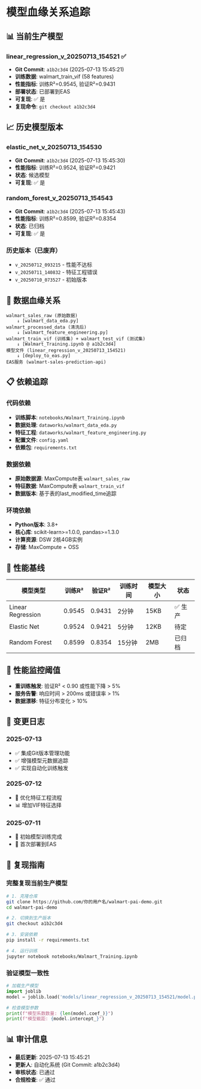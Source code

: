 # 模型血缘关系追踪

## 📊 当前生产模型

### linear_regression_v_20250713_154521 ✅ 
- **Git Commit**: `a1b2c3d4` (2025-07-13 15:45:21)
- **训练数据**: walmart_train_vif (58 features)
- **性能指标**: 训练R²=0.9545, 验证R²=0.9431
- **部署状态**: 已部署到EAS
- **可复现**: ✅ 是
- **复现命令**: `git checkout a1b2c3d4`

## 📈 历史模型版本

### elastic_net_v_20250713_154530
- **Git Commit**: `a1b2c3d4` (2025-07-13 15:45:30)
- **性能指标**: 训练R²=0.9524, 验证R²=0.9421
- **状态**: 候选模型
- **可复现**: ✅ 是

### random_forest_v_20250713_154543  
- **Git Commit**: `a1b2c3d4` (2025-07-13 15:45:43)
- **性能指标**: 训练R²=0.8599, 验证R²=0.8354
- **状态**: 已归档
- **可复现**: ✅ 是

### 历史版本（已废弃）
- `v_20250712_093215` - 性能不达标
- `v_20250711_140832` - 特征工程错误
- `v_20250710_073527` - 初始版本

## 🔄 数据血缘关系

```
walmart_sales_raw (原始数据)
    ↓ [walmart_data_eda.py]
walmart_processed_data (清洗后)
    ↓ [walmart_feature_engineering.py] 
walmart_train_vif (训练集) + walmart_test_vif (测试集)
    ↓ [Walmart_Training.ipynb @ a1b2c3d4]
模型文件 (linear_regression_v_20250713_154521)
    ↓ [deploy_to_eas.py]
EAS服务 (walmart-sales-prediction-api)
```

## 📋 依赖追踪

### 代码依赖
- **训练脚本**: `notebooks/Walmart_Training.ipynb`
- **数据处理**: `dataworks/walmart_data_eda.py`
- **特征工程**: `dataworks/walmart_feature_engineering.py`
- **配置文件**: `config.yaml`
- **依赖包**: `requirements.txt`

### 数据依赖
- **原始数据源**: MaxCompute表 `walmart_sales_raw`
- **特征数据**: MaxCompute表 `walmart_train_vif`
- **数据版本**: 基于表的last_modified_time追踪

### 环境依赖
- **Python版本**: 3.8+
- **核心库**: scikit-learn>=1.0.0, pandas>=1.3.0
- **计算资源**: DSW 2核4GB实例
- **存储**: MaxCompute + OSS

## 🎯 性能基线

| 模型类型 | 训练R² | 验证R² | 训练时间 | 模型大小 | 状态 |
|---------|--------|--------|----------|----------|------|
| Linear Regression | 0.9545 | 0.9431 | 2分钟 | 15KB | ✅ 生产 |
| Elastic Net | 0.9524 | 0.9421 | 5分钟 | 12KB | 待定 |
| Random Forest | 0.8599 | 0.8354 | 15分钟 | 2MB | 已归档 |

## 🚨 性能监控阈值

- **重训练触发**: 验证R² < 0.90 或性能下降 > 5%
- **服务告警**: 响应时间 > 200ms 或错误率 > 1%
- **数据漂移**: 特征分布变化 > 10%

## 📝 变更日志

### 2025-07-13
- ✅ 集成Git版本管理功能
- ✅ 增强模型元数据追踪
- ✅ 实现自动化训练触发

### 2025-07-12  
- 🔧 优化特征工程流程
- 📊 增加VIF特征选择

### 2025-07-11
- 🎯 初始模型训练完成
- 🚀 首次部署到EAS

## 🔄 复现指南

### 完整复现当前生产模型
```bash
# 1. 克隆仓库
git clone https://github.com/你的用户名/walmart-pai-demo.git
cd walmart-pai-demo

# 2. 切换到生产版本
git checkout a1b2c3d4

# 3. 安装依赖
pip install -r requirements.txt

# 4. 运行训练
jupyter notebook notebooks/Walmart_Training.ipynb
```

### 验证模型一致性
```python
# 加载生产模型
import joblib
model = joblib.load('models/linear_regression_v_20250713_154521/model.pkl')

# 检查模型参数
print(f"模型系数数量: {len(model.coef_)}")
print(f"模型截距: {model.intercept_}")
```

## 📊 审计信息

- **最后更新**: 2025-07-13 15:45:21
- **更新人**: 自动化系统 (Git Commit: a1b2c3d4)
- **审核状态**: 已通过
- **合规检查**: ✅ 通过